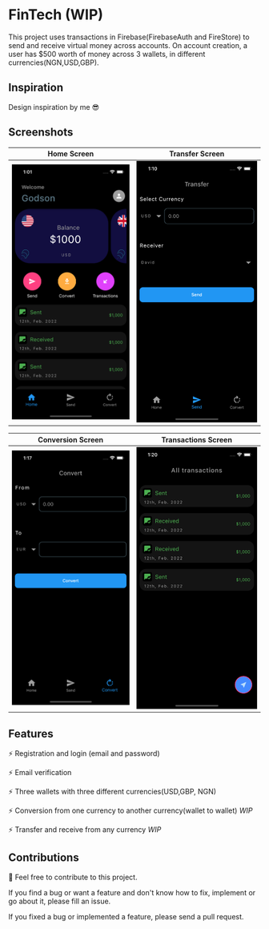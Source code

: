 # FinTech (WIP)

This project uses transactions in Firebase(FirebaseAuth and FireStore) to send and receive virtual money across accounts.
On account creation, a user has $500 worth of money across 3 wallets, in different currencies(NGN,USD,GBP).


## Inspiration

Design inspiration by me 😎 

## Screenshots

| Home Screen | Transfer Screen | 
|    :---:     |     :---:      |  
| <img src="graphics/home.png" width="500">   | <img src="graphics/transfer.png" width="500">   |

| Conversion Screen | Transactions Screen | 
|    :---:     |     :---:      |  
| <img src="graphics/conversion.png" width="500">   | <img src="graphics/transactions.png" width="500">   |

## Features

⚡️ Registration and login (email and password)

⚡ Email verification

⚡ Three wallets with three different currencies(USD,GBP, NGN)

⚡ Conversion from one currency to another currency(wallet to wallet) *WIP* 

⚡ Transfer and receive from any currency *WIP* 



## Contributions

🎉 Feel free to contribute to this project.

If you find a bug or want a feature and don't know how to fix, implement or go about it, please fill an issue. 

If you fixed a bug or implemented a feature, please send a pull request.

